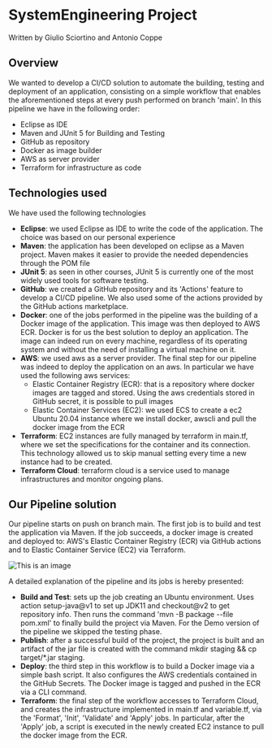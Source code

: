 # SystemEngineering Project
Written by Giulio Sciortino and Antonio Coppe

## Overview
We wanted to develop a CI/CD solution to automate the building, testing and deployment of an application, consisting on a simple workflow that enables the aforementioned steps at every push performed on branch 'main'. In this pipeline we have in the following order:
 - Eclipse as IDE
 - Maven and JUnit 5 for Building and Testing
 - GitHub as repository
 - Docker as image builder
 - AWS as server provider
 - Terraform for infrastructure as code

## Technologies used
We have used the following technologies

- **Eclipse**: we used Eclipse as IDE to write the code of the application. The choice was based on our personal experience
- **Maven**: the application has been developed on eclipse as a Maven project. Maven makes it easier to provide the needed dependencies through the POM file
- **JUnit 5**: as seen in other courses, JUnit 5 is currently one of the most widely used tools for software testing.
- **GitHub**: we created a GitHub repository and its 'Actions' feature to develop a CI/CD pipeline. We also used some of the actions provided by the GitHub actions marketplace.
- **Docker**: one of the jobs performed in the pipeline was the building of a Docker image of the application. This image was then deployed to AWS ECR. Docker is for us the best solution to deploy an application. The image can indeed run on every machine, regardless of its operating system and without the need of installing a virtual machine on it.
- **AWS**: we used aws as a server provider. The final step for our pipeline was indeed to deploy the application on an aws. In particular we have used the following aws services:
  - Elastic Container Registry (ECR): that is a repository where docker images are tagged and stored. Using the aws credentials stored in GitHub secret, it is possible to pull images
  - Elastic Container Services (EC2): we used ECS to create a ec2 Ubuntu 20.04 instance where we install docker, awscli and pull the docker image from the ECR
- **Terraform**: EC2 instances are fully managed by terraform in main.tf, where we set the specifications for the container and its connection. This technology allowed us to skip manual setting every time a new instance had to be created.
- **Terraform Cloud**: terraform cloud is a service used to manage infrastructures and monitor ongoing plans.

## Our Pipeline solution
Our pipeline starts on push on branch main. The first job is to build and test the application via Maven. If the job succeeds, a docker image is created and deployed to: AWS's Elastic Container Registry (ECR) via GitHub actions and to Elastic Container Service (EC2) via Terraform. 

![This is an image](https://github.com/sciortinogiulio0/systemEngineering/blob/main/FinalPipeline.png)

A detailed explanation of the pipeline and its jobs is hereby presented:
- **Build and Test**: sets up the job creating an Ubuntu environment. Uses action setup-java@v1 to set up JDK11 and checkout@v2 to get repository info. Then runs the command 'mvn -B package --file pom.xml' to finally build the project via Maven. For the Demo version of the pipeline we skipped the testing phase.
- **Publish**: after a successful build of the project, the project is built and an artifact of the jar file is created with the command mkdir staging && cp target/*.jar staging.
- **Deploy**: the third step in this workflow is to build a Docker image via a simple bash script. It also configures the AWS credentials contained in the GitHub Secrets. The Docker image is tagged and pushed in the ECR via a CLI command.
- **Terraform**: the final step of the workflow accesses to Terraform Cloud, and creates the infrastructure implemented in main.tf and variable.tf, via the 'Format', 'Init', 'Validate' and 'Apply' jobs. In particular, after the 'Apply' job, a script is executed in the newly created EC2 instance to pull the docker image from the ECR.

